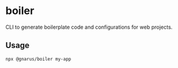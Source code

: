 # boiler
CLI to generate boilerplate code and configurations for web projects.

## Usage
```bash
npx @gnarus/boiler my-app
```